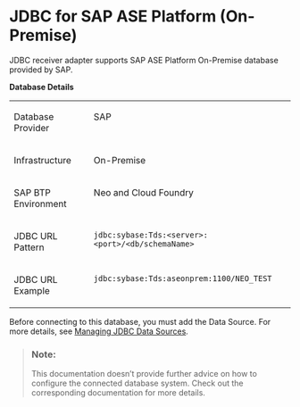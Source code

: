 <!-- loiodad011dd4c144095beaf29c84f733c9f -->

# JDBC for SAP ASE Platform \(On-Premise\)

JDBC receiver adapter supports SAP ASE Platform On-Premise database provided by SAP.

**Database Details**


<table>
<tr>
<td valign="top">

Database Provider



</td>
<td valign="top">

SAP



</td>
</tr>
<tr>
<td valign="top">

Infrastructure



</td>
<td valign="top">

On-Premise



</td>
</tr>
<tr>
<td valign="top">

SAP BTP Environment



</td>
<td valign="top">

Neo and Cloud Foundry



</td>
</tr>
<tr>
<td valign="top">

JDBC URL Pattern



</td>
<td valign="top">

`jdbc:sybase:Tds:<server>:<port>/<db/schemaName>`



</td>
</tr>
<tr>
<td valign="top">

JDBC URL Example



</td>
<td valign="top">

`jdbc:sybase:Tds:aseonprem:1100/NEO_TEST`



</td>
</tr>
</table>

Before connecting to this database, you must add the Data Source. For more details, see [Managing JDBC Data Sources](managing-jdbc-data-sources-4c873fa.md).

> ### Note:  
> This documentation doesn’t provide further advice on how to configure the connected database system. Check out the corresponding documentation for more details.

